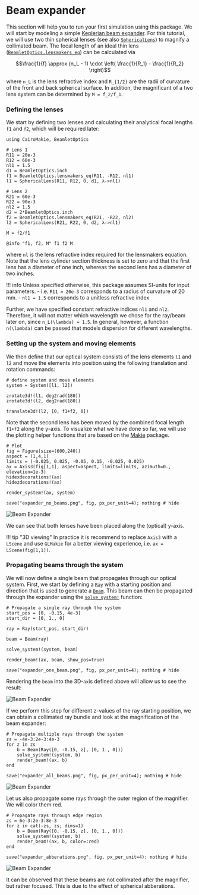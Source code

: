 # Beam expander

This section will help you to run your first simulation using this package. We will start by modeling a simple [Keplerian beam expander](https://www.thorlabs.us/newgrouppage9.cfm?objectgroup_id=14648). For this tutorial, we will use two thin spherical lenses (see also [`SphericalLens`](@ref)) to magnify a collimated beam. The focal length of an ideal thin lens ([`BeamletOptics.lensmakers_eq`](@ref)) can be calculated via

```math
\frac{1}{f} \approx (n_L - 1) \cdot \left( \frac{1}{R_1} - \frac{1}{R_2} \right)
```

where ``n_L`` is the lens refractive index and ``R_{1/2}`` are the radii of curvature of the front and back spherical surface. In addition, the magnificant of a two lens system can be determined by ``M = f_2/f_1``.

### Defining the lenses

We start by defining two lenses and calculating their analytical focal lengths `f1` and `f2`, which will be required later:

```@example beam_expander
using CairoMakie, BeamletOptics

# Lens 1
R11 = 20e-3
R12 = 60e-3
nl1 = 1.5
d1 = BeamletOptics.inch
f1 = BeamletOptics.lensmakers_eq(R11, -R12, nl1)
l1 = SphericalLens(R11, R12, 0, d1, λ->nl1)

# Lens 2
R21 = 60e-3
R22 = 90e-3
nl2 = 1.5
d2 = 2*BeamletOptics.inch
f2 = BeamletOptics.lensmakers_eq(R21, -R22, nl2)
l2 = SphericalLens(R21, R22, 0, d2, λ->nl1)

M = f2/f1

@info "f1, f2, M" f1 f2 M
```

where `nl` is the lens refractive index required for the lensmakers equation. Note that the lens cylinder section thickness is set to zero and that the first lens has a diameter of one inch, whereas the second lens has a diameter of two inches.

!!! info
    Unless specified otherwise, this package assumes SI-units for input parameters.
     - i.e. `R11 = 20e-3` corresponds to a radius of curvature of 20 mm.
     - `nl1 = 1.5` corresponds to a unitless refractive index

Further, we have specified constant refractive indices `nl1` and `nl2`. Therefore, it will not matter which wavelength we chose for the ray/beam later on, since ``n_L(\lambda) = 1.5``. In general, however, a function  ``n(\lambda)`` can be passed that models dispersion for different wavelengths. 

### Setting up the system and moving elements

We then define that our optical system consists of the lens elements `l1` and `l2` and move the elements into position using the following translation and rotation commands:

```@example beam_expander
# define system and move elements
system = System([l1, l2])

zrotate3d!(l1, deg2rad(180))
zrotate3d!(l2, deg2rad(180))

translate3d!(l2, [0, f1+f2, 0])
```

Note that the second lens has been moved by the combined focal length `f1+f2` along the y-axis. To visualize what we have done so far, we will use the plotting helper functions that are based on the [Makie](https://docs.makie.org/stable/) package.

```@example beam_expander
# Plot
fig = Figure(size=(600,240))
aspect = (1,4,1)
limits = (-0.025, 0.025, -0.05, 0.15, -0.025, 0.025)
ax = Axis3(fig[1,1], aspect=aspect, limits=limits, azimuth=0., elevation=1e-3)
hidexdecorations!(ax)
hidezdecorations!(ax)

render_system!(ax, system)

save("expander_no_beams.png", fig, px_per_unit=4); nothing # hide
```

![Beam Expander](expander_no_beams.png)

We can see that both lenses have been placed along the (optical) y-axis.   

!!! tip "3D viewing"
    In practice it is recommend to replace `Axis3` with a `LScene` and use `GLMakie` for a better viewing experience, i.e. `ax = LScene(fig[1,1])`.

### Propagating beams through the system

We will now define a single beam that propagates through our optical system. First, we start by defining a [`Ray`](@ref) with a starting position and direction that is used to generate a [`Beam`](@ref). This beam can then be propagated through the expander using the [`solve_system!`](@ref) function:

```@example beam_expander
# Propagate a single ray through the system
start_pos = [0, -0.15, 4e-3]
start_dir = [0, 1., 0]

ray = Ray(start_pos, start_dir)

beam = Beam(ray)

solve_system!(system, beam)

render_beam!(ax, beam, show_pos=true)

save("expander_one_beam.png", fig, px_per_unit=4); nothing # hide
```

Rendering the `beam` into the 3D-`ax`is defined above will allow us to see the result:

![Beam Expander](expander_one_beam.png)

If we perform this step for different z-values of the ray starting position, we can obtain a collimated ray bundle and look at the magnification of the beam expander:

```@example beam_expander
# Propagate multiple rays through the system
zs = -4e-3:2e-3:4e-3
for z in zs
    b = Beam(Ray([0, -0.15, z], [0, 1., 0]))
    solve_system!(system, b)
    render_beam!(ax, b)
end

save("expander_all_beams.png", fig, px_per_unit=4); nothing # hide
```

![Beam Expander](expander_all_beams.png)

Let us also propagate some rays through the outer region of the magnifier. We will color them red.

```@example beam_expander
# Propagate rays through edge region
zs = 6e-3:2e-3:8e-3
for z in cat(-zs, zs; dims=1)
    b = Beam(Ray([0, -0.15, z], [0, 1., 0]))
    solve_system!(system, b)
    render_beam!(ax, b, color=:red)
end

save("expander_abberations.png", fig, px_per_unit=4); nothing # hide
```

![Beam Expander](expander_abberations.png)

It can be observed that these beams are not collimated after the magnifier, but rather focused. This is due to the effect of spherical abberations. 